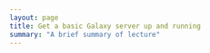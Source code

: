 ```yaml
---
layout: page
title: Get a basic Galaxy server up and running
summary: "A brief summary of lecture"
---
```



